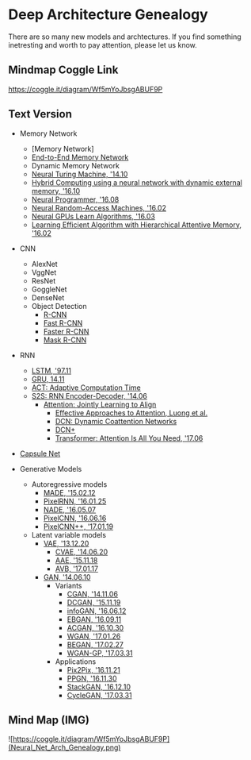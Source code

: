 # Deep Architecture Genealogy
There are so many new models and archtectures. If you find something inetresting and worth to pay attention, please let us know.
## Mindmap Coggle Link
https://coggle.it/diagram/Wf5mYoJbsgABUF9P
## Text Version
* Memory Network
  * [Memory Network]
  *  [End-to-End Memory Network](https://arxiv.org/pdf/1503.08895.pdf)
  * Dynamic Memory Network
  * [Neural Turing Machine, '14.10](https://arxiv.org/pdf/1410.5401.pdf)
  * [Hybrid Computing using a neural network with dynamic external memory, '16.10](https://www.nature.com/nature/journal/v538/n7626/full/nature20101.html)
  * [Neural Programmer, '16.08](https://arxiv.org/pdf/1511.04834.pdf)
  * [Neural Random-Access Machines, '16.02](https://arxiv.org/pdf/1511.06392.pdf)
  * [Neural GPUs Learn Algorithms, '16.03](https://arxiv.org/pdf/1511.08228.pdf)
  * [Learning Efficient Algorithm with Hierarchical Attentive Memory, '16.02](https://arxiv.org/abs/1602.03218.pdf)
  
* CNN
  * AlexNet
  * VggNet
  * ResNet
  * GoggleNet
  * DenseNet
  * Object Detection
    * [R-CNN](https://arxiv.org/pdf/1311.2524.pdf)
    * [Fast R-CNN](https://arxiv.org/pdf/1504.08083.pdf)
    * [Faster R-CNN](https://arxiv.org/pdf/1506.01497.pdf)
    * [Mask R-CNN](https://arxiv.org/pdf/1703.06870.pdf)
* RNN
  * [LSTM, '97.11](http://www.mitpressjournals.org/doi/10.1162/neco.1997.9.8.1735)
  * [GRU, 14.11](https://arxiv.org/abs/1412.3555)
  * [ACT: Adaptive Computation Time](https://arxiv.org/abs/1603.08983)
  * [S2S: RNN Encoder-Decoder, '14.06](https://arxiv.org/abs/1406.1078)
    * [Attention: Jointly Learning to Align](https://arxiv.org/abs/1409.0473)
      * [Effective Approaches to Attention, Luong et al.](https://arxiv.org/abs/1508.04025)
      * [DCN: Dynamic Coattention Networks](https://arxiv.org/abs/1611.01604)
      * [DCN+](https://arxiv.org/abs/1711.00106)
      * [Transformer: Attention Is All You Need, '17.06](https://arxiv.org/abs/1706.03762)
* [Capsule Net](https://example.com)
* Generative Models
  * Autoregressive models
    * [MADE, '15.02.12](https://arxiv.org/pdf/1502.03509.pdf)
    * [PixelRNN, '16.01.25](https://arxiv.org/pdf/1601.06759.pdf)
    * [NADE, '16.05.07](https://arxiv.org/pdf/1605.02226.pdf)
    * [PixelCNN, '16.06.16](https://arxiv.org/pdf/1606.05328.pdf)
    * [PixelCNN++, '17.01.19](https://arxiv.org/pdf/1701.05517.pdf)
  * Latent variable models
    * [VAE, '13.12.20](https://arxiv.org/pdf/1312.6114.pdf)
      * [CVAE, '14.06.20](https://arxiv.org/pdf/1406.5298.pdf)
      * [AAE, '15.11.18](https://arxiv.org/pdf/1511.05644.pdf)
      * [AVB, '17.01.17](https://arxiv.org/pdf/1701.04722.pdf)
    * [GAN, '14.06.10](https://arxiv.org/abs/1406.2661)
      * Variants
        * [CGAN, '14.11.06](https://arxiv.org/pdf/1411.1784.pdf)
        * [DCGAN, '15.11.19](https://arxiv.org/pdf/1511.06434.pdf)
        * [infoGAN, '16.06.12](https://arxiv.org/pdf/1704.00028.pdf)
        * [EBGAN, '16.09.11](https://arxiv.org/pdf/1609.03126.pdf)
        * [ACGAN, '16.10.30](https://arxiv.org/pdf/1610.09585.pdf)
        * [WGAN, '17.01.26](https://arxiv.org/pdf/1701.07875.pdf)
        * [BEGAN, '17.02.27](https://arxiv.org/pdf/1702.08431.pdf)
        * [WGAN-GP, '17.03.31](https://arxiv.org/pdf/1704.00028.pdf)
      * Applications
        * [Pix2Pix, '16.11.21](https://arxiv.org/pdf/1611.07004v1.pdf)
        * [PPGN, '16.11.30](https://arxiv.org/pdf/1612.00005.pdf)
        * [StackGAN, '16.12.10](https://arxiv.org/pdf/1612.03242.pdf)
        * [CycleGAN, '17.03.31](https://arxiv.org/pdf/1703.10593.pdf)
## Mind Map (IMG)
![https://coggle.it/diagram/Wf5mYoJbsgABUF9P](Neural_Net_Arch_Genealogy.png)
